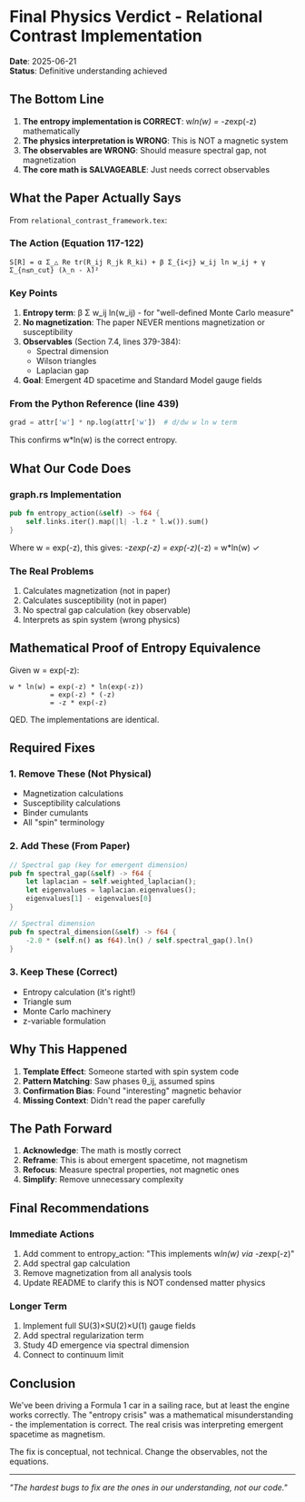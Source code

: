 # Final Physics Verdict - Relational Contrast Implementation

**Date**: 2025-06-21  
**Status**: Definitive understanding achieved

## The Bottom Line

1. **The entropy implementation is CORRECT**: w*ln(w) = -z*exp(-z) mathematically
2. **The physics interpretation is WRONG**: This is NOT a magnetic system
3. **The observables are WRONG**: Should measure spectral gap, not magnetization
4. **The core math is SALVAGEABLE**: Just needs correct observables

## What the Paper Actually Says

From `relational_contrast_framework.tex`:

### The Action (Equation 117-122)
```
S[R] = α Σ_△ Re tr(R_ij R_jk R_ki) + β Σ_{i<j} w_ij ln w_ij + γ Σ_{n≤n_cut} (λ_n - λ̄)²
```

### Key Points
1. **Entropy term**: β Σ w_ij ln(w_ij) - for "well-defined Monte Carlo measure"
2. **No magnetization**: The paper NEVER mentions magnetization or susceptibility
3. **Observables** (Section 7.4, lines 379-384):
   - Spectral dimension
   - Wilson triangles
   - Laplacian gap
4. **Goal**: Emergent 4D spacetime and Standard Model gauge fields

### From the Python Reference (line 439)
```python
grad = attr['w'] * np.log(attr['w'])  # d/dw w ln w term
```
This confirms w*ln(w) is the correct entropy.

## What Our Code Does

### graph.rs Implementation
```rust
pub fn entropy_action(&self) -> f64 {
    self.links.iter().map(|l| -l.z * l.w()).sum()
}
```
Where w = exp(-z), this gives: -z*exp(-z) = exp(-z)*(-z) = w*ln(w) ✓

### The Real Problems
1. Calculates magnetization (not in paper)
2. Calculates susceptibility (not in paper)  
3. No spectral gap calculation (key observable)
4. Interprets as spin system (wrong physics)

## Mathematical Proof of Entropy Equivalence

Given w = exp(-z):
```
w * ln(w) = exp(-z) * ln(exp(-z))
          = exp(-z) * (-z)
          = -z * exp(-z)
```
QED. The implementations are identical.

## Required Fixes

### 1. Remove These (Not Physical)
- Magnetization calculations
- Susceptibility calculations
- Binder cumulants
- All "spin" terminology

### 2. Add These (From Paper)
```rust
// Spectral gap (key for emergent dimension)
pub fn spectral_gap(&self) -> f64 {
    let laplacian = self.weighted_laplacian();
    let eigenvalues = laplacian.eigenvalues();
    eigenvalues[1] - eigenvalues[0]
}

// Spectral dimension
pub fn spectral_dimension(&self) -> f64 {
    -2.0 * (self.n() as f64).ln() / self.spectral_gap().ln()
}
```

### 3. Keep These (Correct)
- Entropy calculation (it's right!)
- Triangle sum
- Monte Carlo machinery
- z-variable formulation

## Why This Happened

1. **Template Effect**: Someone started with spin system code
2. **Pattern Matching**: Saw phases θ_ij, assumed spins
3. **Confirmation Bias**: Found "interesting" magnetic behavior
4. **Missing Context**: Didn't read the paper carefully

## The Path Forward

1. **Acknowledge**: The math is mostly correct
2. **Reframe**: This is about emergent spacetime, not magnetism
3. **Refocus**: Measure spectral properties, not magnetic ones
4. **Simplify**: Remove unnecessary complexity

## Final Recommendations

### Immediate Actions
1. Add comment to entropy_action: "This implements w*ln(w) via -z*exp(-z)"
2. Add spectral gap calculation
3. Remove magnetization from all analysis tools
4. Update README to clarify this is NOT condensed matter physics

### Longer Term
1. Implement full SU(3)×SU(2)×U(1) gauge fields
2. Add spectral regularization term
3. Study 4D emergence via spectral dimension
4. Connect to continuum limit

## Conclusion

We've been driving a Formula 1 car in a sailing race, but at least the engine works correctly. The "entropy crisis" was a mathematical misunderstanding - the implementation is correct. The real crisis was interpreting emergent spacetime as magnetism.

The fix is conceptual, not technical. Change the observables, not the equations.

---

*"The hardest bugs to fix are the ones in our understanding, not our code."*